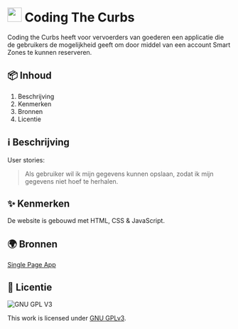 # <img src="https://user-images.githubusercontent.com/47314813/208091687-3b01e8af-a2cd-43f0-8a6a-4e69ae3ca5f0.png" height="32px"> Coding The Curbs

Coding the Curbs heeft voor vervoerders van goederen een applicatie die de gebruikers de mogelijkheid geeft om door middel van een account Smart Zones te kunnen reserveren.

## 📦 Inhoud
1. Beschrijving
2. Kenmerken
3. Bronnen
4. Licentie

## ℹ️ Beschrijving
User stories:
> Als gebruiker wil ik mijn gegevens kunnen opslaan, zodat ik mijn gegevens niet hoef te herhalen.

## ✨ Kenmerken
De website is gebouwd met HTML, CSS & JavaScript.



## 🌍 Bronnen

[Single Page App](https://dev.to/thedevdrawer/single-page-application-routing-using-hash-or-url-9jh)

## 🪪 Licentie

![GNU GPL V3](https://www.gnu.org/graphics/gplv3-127x51.png)

This work is licensed under [GNU GPLv3](./LICENSE).
